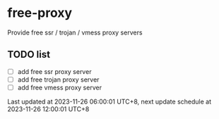 
# free-proxy
Provide free ssr / trojan / vmess proxy servers


## TODO list
- [ ] add free ssr proxy server
- [ ] add free trojan proxy server
- [ ] add free vmess proxy server

Last updated at 2023-11-26 06:00:01 UTC+8, next update schedule at 2023-11-26 12:00:01 UTC+8

